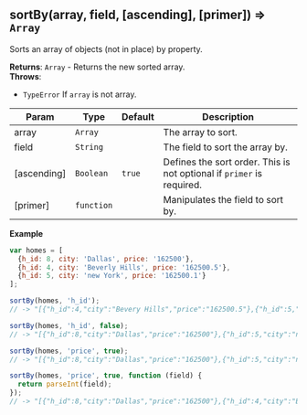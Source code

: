<a name="sortBy"></a>

## sortBy(array, field, [ascending], [primer]) ⇒ <code>Array</code>
Sorts an array of objects (not in place) by property.

**Returns**: <code>Array</code> - Returns the new sorted array.  
**Throws**:

- <code>TypeError</code> If `array` is not array.


| Param | Type | Default | Description |
| --- | --- | --- | --- |
| array | <code>Array</code> |  | The array to sort. |
| field | <code>String</code> |  | The field to sort the array by. |
| [ascending] | <code>Boolean</code> | <code>true</code> | Defines the sort order.        This is not optional if `primer` is required. |
| [primer] | <code>function</code> |  | Manipulates the field to sort by. |

**Example**  
```js
var homes = [
  {h_id: 8, city: 'Dallas', price: '162500'},
  {h_id: 4, city: 'Beverly Hills', price: '162500.5'},
  {h_id: 5, city: 'new York', price: '162500.1'}
];

sortBy(homes, 'h_id');
// -> "[{"h_id":4,"city":"Bevery Hills","price":"162500.5"},{"h_id":5,"city":"new York","price":"162500.1"},{"h_id":8,"city":"Dallas","price":"162500"}]"

sortBy(homes, 'h_id', false);
// -> "[{"h_id":8,"city":"Dallas","price":"162500"},{"h_id":5,"city":"new York","price":"162500.1"},{"h_id":4,"city":"Bevery Hills","price":"162500.5"}]"

sortBy(homes, 'price', true);
// -> "[{"h_id":8,"city":"Dallas","price":"162500"},{"h_id":5,"city":"new York","price":"162500.1"},{"h_id":4,"city":"Bevery Hills","price":"162500.5"}]"

sortBy(homes, 'price', true, function (field) {
  return parseInt(field);
});
// -> "[{"h_id":8,"city":"Dallas","price":"162500"},{"h_id":4,"city":"Bevery Hills","price":"162500.5"},{"h_id":5,"city":"new York","price":"162500.1"}]"
```
